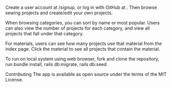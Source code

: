 Create a user account at /signup, or log in with GitHub at . Then browse sewing projects and create/edit your own projects. 

When browsing categories, you can sort by name or most popular. Users can also view the number of projects for each category, and view all projects that fall under that category. 

For materials, users can see how many projects use that material from the index page. Click the material to see all projects that contain the material. 

To run on local system using web browser, fork and clone the repository, run bundle install, rails db:migrate, rails db:seed

Contributing
The app is available as open source under the terms of the MIT License.
